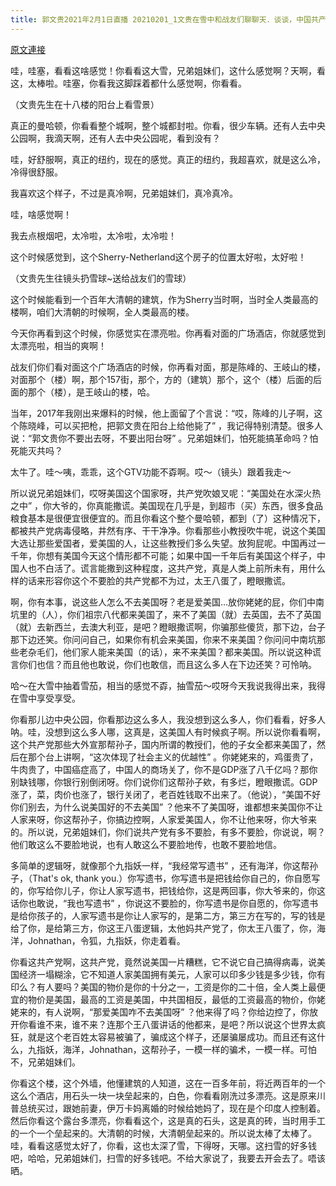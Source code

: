 ```yaml
---
title: 郭文贵2021年2月1日直播 20210201_1文贵在雪中和战友们聊聊天．谈谈，中国共产党是如何欺骗中国老百姓的……
---
```


[原文連接](https://gnews.org/ThreadView/53479995)

哇，哇塞，看看这啥感觉！你看看这大雪，兄弟姐妹们，这什么感觉啊？天啊，看这，太棒啦。哇塞，你看我这脚踩着都什么感觉啊，你看看。


（文贵先生在十八楼的阳台上看雪景）


真正的曼哈顿，你看看整个城啊，整个城都封啦。你看，很少车辆。还有人去中央公园啊，我滴天啊，还有人去中央公园呢，看到没有？


哇，好舒服啊，真正的纽约，现在的感觉。真正的纽约，我超喜欢，就是这么冷，冷得很舒服。


我喜欢这个样子，不过是真冷啊，兄弟姐妹们，真冷真冷。


哇，啥感觉啊！


我去点根烟吧，太冷啦，太冷啦，太冷啦！


这个时候感觉到，这个Sherry-Netherland这个房子的位置太好啦，太好啦！


（文贵先生往镜头扔雪球~送给战友们的雪球）


这个时候能看到一个百年大清朝的建筑，作为Sherry当时啊，当时全人类最高的楼啊，咱们大清朝的时候啊，全人类最高的楼。


今天你再看到这个时候，你感觉实在漂亮啦。你再看对面的广场酒店，你就感觉到太漂亮啦，相当的爽啊！

战友们你们看对面这个广场酒店的时候，你再看对面，那是陈峰的、王岐山的楼，对面那个（楼）啊，那个157街，那个，方的（建筑）那个，这个（楼）后面的后面的那个（楼），是王岐山的楼，哈。


当年，2017年我刚出来爆料的时候，他上面留了个言说：“哎，陈峰的儿子啊，这个陈晓峰，可以买把枪，把郭文贵在阳台上给他毙了” ，我记得特别清楚。很多人说：“郭文贵你不要出去呀，不要出阳台呀” 。兄弟姐妹们，怕死能搞革命吗？怕死能灭共吗？


太牛了。哇～咦，乖乖，这个GTV功能不孬啊。哎～（镜头）跟着我走～


所以说兄弟姐妹们，哎呀美国这个国家呀，共产党吹娘叉呢：“美国处在水深火热之中” ，你大爷的，你真能撒谎。美国现在几乎是，到超市（买）东西，很多食品粮食基本是很便宜很便宜的。而且你看这个整个曼哈顿，都到（了）这种情况下，都被共产党病毒侵略，井然有序、干干净净。你看那些小教授吹牛呢，说这个美国大选让那些爱国者，爱美国的人，让这些教授们多么失望。放狗屁呢。中国再过一千年，你想有美国今天这个情形都不可能；如果中国一千年后有美国这个样子，中国人也不白活了。谎言能撒到这种程度，这共产党，真是人类上前所未有，用什么样的话来形容你这个不要脸的共产党都不为过，太王八蛋了，瞪眼撒谎。


啊，你有本事，说这些人怎么不去美国呀？老是爱美国…放你姥姥的屁，你们中南坑里的（人），你们祖宗八代都来美国了，来不了美国（就）去英国，去不了英国（就）去新西兰，去澳大利亚，是吧？瞪眼撒谎啊，你骗那些傻货，那下边，台子那下边还笑。你问问自己，如果你有机会来美国，你来不来美国？你问问中南坑那些老杂毛们，他们家人能来美国（的话），来不来美国？都来美国。所以说这种谎言你们也信？而且他也敢说，你们也敢信，而且这么多人在下边还笑？可怜呐。


哈～在大雪中抽着雪茄，相当的感觉不孬，抽雪茄～哎呀今天我说我得出来，我得在雪中享受享受。


你看那儿边中央公园，你看那边这么多人，我没想到这么多人，你们看看，好多人呐。哇，没想到这么多人哪，这真是，这美国人有时候疯子啊。所以说你看看啊，这个共产党那些大外宣那帮孙子，国内所谓的教授们，他的子女全都来美国了，然后在那个台上讲啊，“这次体现了社会主义的优越性” 。你姥姥来的，鸡蛋贵了，牛肉贵了，中国癌症高了，中国人的商场关了，你不是GDP涨了八千亿吗？那你别缺钱哪，你银行别倒闭呀。你们说你们这帮孙子欸，有多烂，瞪眼撒谎。GDP涨了，菜，肉价也涨了，银行关闭了，老百姓钱取不出来了。（他说），“美国不好你们别去，为什么说美国好的不去美国” ？他来不了美国呀，谁都想来美国你不让人家来呀，你这帮孙子，你搞边控啊，人家爱美国人，你不让他来呀，你大爷来的。所以说，兄弟姐妹们，你们说共产党有多不要脸，有多不要脸，你说说，啊？他们敢这么不要脸地说，也有人敢这么不要脸地传，也敢不要脸地信。


多简单的逻辑呀，就像那个九指妖一样，“我经常写遗书” ，还有海洋，你这帮孙子，（That's ok, thank you.）你写遗书，你写遗书是把钱给你自己的，你自愿写的，你写给你儿子，你让人家写遗书，把钱给你，这是两回事，你大爷来的，你这话你也敢说，“我也写遗书” ，你说这不要脸的，你写遗书是你自愿的，你写遗书是给你孩子的，人家写遗书是你让人家写的，是第二方，第三方在写的，写的钱是给了你，是给第三方，你这王八蛋逻辑，太他妈共产党了，你太王八蛋了，你，海洋，Johnathan，令狐，九指妖，你走着看。


你看这共产党啊，这共产党，竟然说美国一片糟糕，它不说它自己搞得病毒，说美国经济一塌糊涂，它不知道人家美国拥有美元，人家可以印多少钱是多少钱，你有印么？有人要吗？美国的物价是你的十分之一，工资是你的二十倍，全人类上最便宜的物价是美国，最高的工资是美国，中共国相反，最低的工资最高的物价，你姥姥来的，有人说啊，“那爱美国咋不去美国呀” ？他来得了吗？你给边控了，你放开你看谁不来，谁不来？连那个王八蛋讲话的他都来，是吧？所以说这个世界太疯狂，就是这个老百姓太容易被骗了，骗成这个样子，还屡骗屡成功。而且还有这什么，九指妖，海洋，Johnathan，这帮孙子，一模一样的骗术，一模一样。可怕不，兄弟姐妹们。


你看这个楼，这个外墙，他懂建筑的人知道，这在一百多年前，将近两百年的一个这么个酒店，用石头一块一块垒起来的，白色，你看看刚洗过多漂亮。这是原来川普总统买过，跟她前妻，伊万卡妈离婚的时候给她妈了，现在是个印度人控制着。然后你看这个露台多漂亮，你看看这个，这是真的石头，这是真的砖，当时用手工的一个一个垒起来的。大清朝的时候，大清朝垒起来的。所以说太棒了太棒了。哇，看看这感觉太好了，你看，这也太深了雪，下得呀，天哪。这扫雪的好多钱吧，哈哈，兄弟姐妹们，扫雪的好多钱吧。不给大家说了，我要去开会去了。唔该晒。
